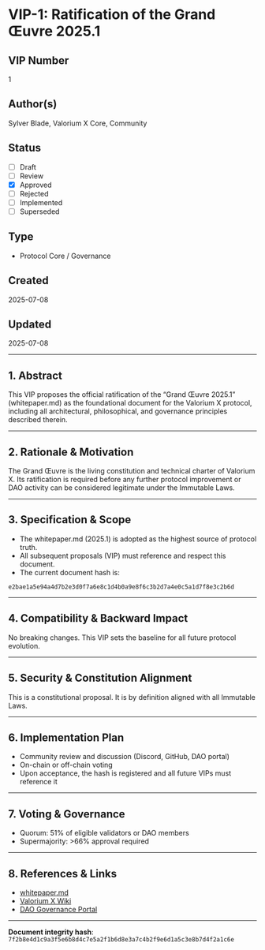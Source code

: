 # VIP-1: Ratification of the Grand Œuvre 2025.1

## VIP Number

1

## Author(s)

Sylver Blade, Valorium X Core, Community

## Status

- [ ] Draft
- [ ] Review
- [X] Approved
- [ ] Rejected
- [ ] Implemented
- [ ] Superseded

## Type

- Protocol Core / Governance

## Created

2025-07-08

## Updated

2025-07-08

---

## 1. Abstract

This VIP proposes the official ratification of the “Grand Œuvre 2025.1” (whitepaper.md) as the foundational document for the Valorium X protocol, including all architectural, philosophical, and governance principles described therein.

---

## 2. Rationale & Motivation

The Grand Œuvre is the living constitution and technical charter of Valorium X. Its ratification is required before any further protocol improvement or DAO activity can be considered legitimate under the Immutable Laws.

---

## 3. Specification & Scope

- The whitepaper.md (2025.1) is adopted as the highest source of protocol truth.
- All subsequent proposals (VIP) must reference and respect this document.
- The current document hash is:

`e2bae1a5e94a4d7b2e3d0f7a6e8c1d4b0a9e8f6c3b2d7a4e0c5a1d7f8e3c2b6d`

---

## 4. Compatibility & Backward Impact

No breaking changes. This VIP sets the baseline for all future protocol evolution.

---

## 5. Security & Constitution Alignment

This is a constitutional proposal. It is by definition aligned with all Immutable Laws.

---

## 6. Implementation Plan

- Community review and discussion (Discord, GitHub, DAO portal)
- On-chain or off-chain voting
- Upon acceptance, the hash is registered and all future VIPs must reference it

---

## 7. Voting & Governance

- Quorum: 51% of eligible validators or DAO members
- Supermajority: >66% approval required

---

## 8. References & Links

- [whitepaper.md](./whitepaper.md)
- [Valorium X Wiki](https://github.com/SylverbladeX/ValoriumX/wiki)
- [DAO Governance Portal](#)

---

**Document integrity hash**:  
`7f2b8e4d1c9a3f5e6b8d4c7e5a2f1b6d8e3a7c4b2f9e6d1a5c3e8b7d4f2a1c6e`